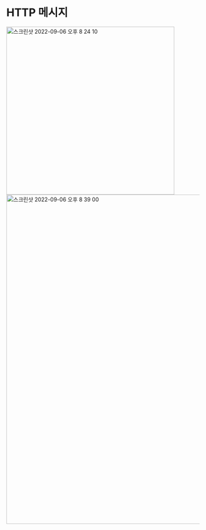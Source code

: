 # HTTP 메시지

<img width="438" alt="스크린샷 2022-09-06 오후 8 24 10" src="https://user-images.githubusercontent.com/101084642/188623949-7560760c-b5ed-458a-a6e0-d0345a881050.png">

<img width="859" alt="스크린샷 2022-09-06 오후 8 39 00" src="https://user-images.githubusercontent.com/101084642/188626517-3cc93484-61c7-4f46-8040-3e9cc5f2fa6b.png">

